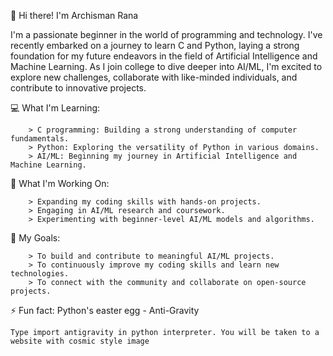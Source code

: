 👋 Hi there! I'm Archisman Rana

I'm a passionate beginner in the world of programming and technology. I've recently embarked on a journey to learn C and Python, 
laying a strong foundation for my future endeavors in the field of Artificial Intelligence and Machine Learning. 
As I join college to dive deeper into AI/ML, I'm excited to explore new challenges, collaborate with like-minded individuals, 
and contribute to innovative projects.

💻 What I'm Learning:

        > C programming: Building a strong understanding of computer fundamentals.
        > Python: Exploring the versatility of Python in various domains.
        > AI/ML: Beginning my journey in Artificial Intelligence and Machine Learning.

🚀 What I'm Working On:

        > Expanding my coding skills with hands-on projects.
        > Engaging in AI/ML research and coursework.
        > Experimenting with beginner-level AI/ML models and algorithms.
        
🌱 My Goals:

        > To build and contribute to meaningful AI/ML projects.
        > To continuously improve my coding skills and learn new technologies.
        > To connect with the community and collaborate on open-source projects.

⚡ Fun fact: Python's easter egg - Anti-Gravity

    Type import antigravity in python interpreter. You will be taken to a website with cosmic style image
